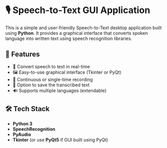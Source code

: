 # 🎙️ Speech-to-Text GUI Application

This is a simple and user-friendly Speech-to-Text desktop application built using **Python**. It provides a graphical interface that converts spoken language into written text using speech recognition libraries.

## 🚀 Features

- 🎤 Convert speech to text in real-time
- 🖼️ Easy-to-use graphical interface (Tkinter or PyQt)
- 🔁 Continuous or single-time recording
- 💾 Option to save the transcribed text
- 🔊 Supports multiple languages (extendable)

## 🛠️ Tech Stack

- **Python 3**
- **SpeechRecognition**
- **PyAudio**
- **Tkinter** (or use **PyQt5** if GUI built using PyQt)
